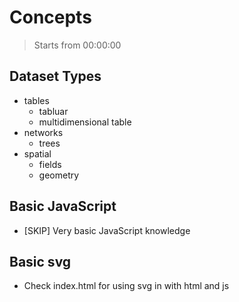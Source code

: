 # Concepts

> Starts from 00:00:00

## Dataset Types

- tables
  - tabluar
  - multidimensional table
- networks
  - trees
- spatial
  - fields
  - geometry

## Basic JavaScript

- [SKIP] Very basic JavaScript knowledge

## Basic svg

- Check index.html for using svg in with html and js
